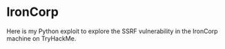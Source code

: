 # IronCorp
Here is my Python exploit to explore the SSRF vulnerability in the IronCorp machine on TryHackMe.
